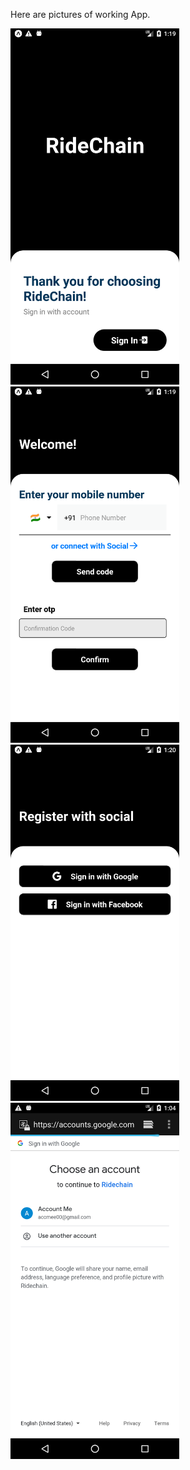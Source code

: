 Here are pictures of working App.

<img src="images/1.png" width="270" height="570"> <img src="images/2.png" width="270" height="570"> <br/>
<img src="images/3.1.png" width="270" height="570"> <img src="images/3.2.png" width="270" height="570">
